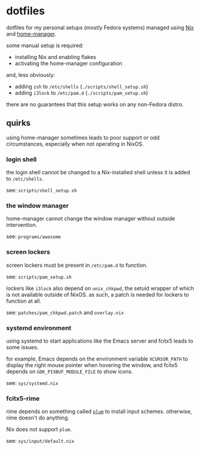 # dotfiles

dotfiles for my personal setups (mostly Fedora systems) managed using [Nix](https://nixos.org/download.html)
and [home-manager](https://github.com/nix-community/home-manager).

some manual setup is required:

- installing Nix and enabling flakes
- activating the home-manager configuration

and, less obviously:

- adding `zsh` to `/etc/shells` (`./scripts/shell_setup.sh`)
- adding `i3lock` to `/etc/pam.d` (`./scripts/pam_setup.sh`)

there are no guarantees that this setup works on any non-Fedora distro.

## quirks

using home-manager sometimes leads to poor support or odd circumstances,
especially when not operating in NixOS.

### login shell

the login shell cannot be changed to a Nix-installed shell unless it is added to `/etc/shells`.

see: `scripts/shell_setup.sh`

### the window manager

home-manager cannot change the window manager without outside intervention.

see: `programs/awesome`

### screen lockers

screen lockers must be present in `/etc/pam.d` to function.

see: `scripts/pam_setup.sh`

lockers like `i3lock` also depend on `unix_chkpwd`, the setuid wrapper of which is not available outside of NixOS.
as such, a patch is needed for lockers to function at all.

see: `patches/pam_chkpwd.patch` and `overlay.nix`

### systemd environment

using systemd to start applications like the Emacs server and fcitx5 leads to some issues.

for example, Emacs depends on the environment variable `XCURSOR_PATH` to display the right mouse pointer when hovering the window,
and fcitx5 depends on `GDK_PIXBUF_MODULE_FILE` to show icons.

see: `sys/systemd.nix`

### fcitx5-rime

rime depends on something called [`plum`](https://github.com/rime/plum) to install input schemes.
otherwise, rime doesn't do anything.

Nix does not support `plum`.

see: `sys/input/default.nix`
